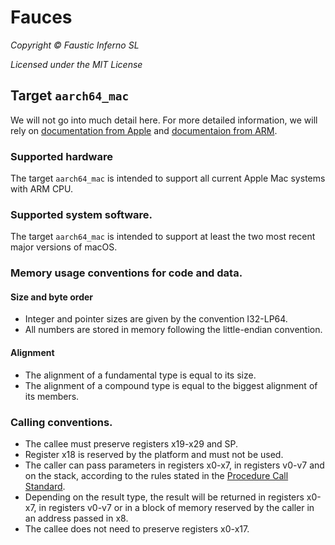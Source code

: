 
# Fauces

*Copyright © Faustic Inferno SL*

*Licensed under the MIT License*

## Target `aarch64_mac`

We will not go into much detail here. For more detailed information, we will rely on [documentation from Apple](https://developer.apple.com/documentation/xcode/writing-arm64-code-for-apple-platforms) and [documentaion from ARM](https://github.com/ARM-software/abi-aa).

### Supported hardware

The target `aarch64_mac` is intended to support all current Apple Mac systems with ARM CPU.

### Supported system software.

The target `aarch64_mac` is intended to support at least the two most recent major versions of macOS.

### Memory usage conventions for code and data.

#### Size and byte order

* Integer and pointer sizes are given by the convention I32-LP64.
* All numbers are stored in memory following the little-endian convention.

#### Alignment

* The alignment of a fundamental type is equal to its size.
* The alignment of a compound type is equal to the biggest alignment of its members.

### Calling conventions.

* The callee must preserve registers x19-x29 and SP.
* Register x18 is reserved by the platform and must not be used.
* The caller can pass parameters in registers x0-x7, in registers v0-v7 and on the stack, according to the rules stated in the [Procedure Call Standard](https://github.com/ARM-software/abi-aa/blob/main/aapcs64/aapcs64.rst).
* Depending on the result type, the result will be returned in registers x0-x7, in registers v0-v7 or in a block of memory reserved by the caller in an address passed in x8.
* The callee does not need to preserve registers x0-x17.

